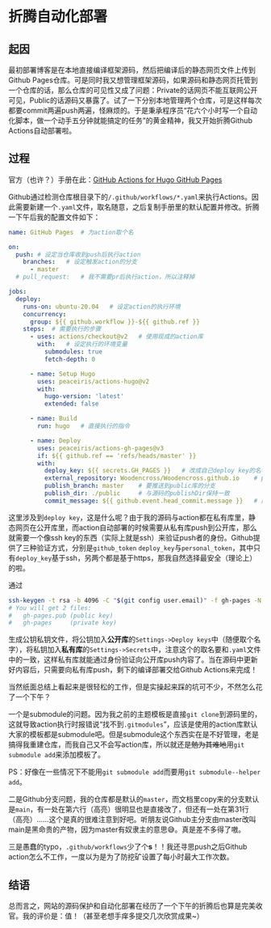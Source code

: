 # 折腾自动化部署


## 起因

最初部署博客是在本地直接编译框架源码，然后把编译后的静态网页文件上传到Github Pages仓库。可是同时我又想管理框架源码，如果源码和静态网页托管到一个仓库的话，那么仓库的可见性又成了问题：Private的话网页不能互联网公开可见，Public的话源码又暴露了。试了一下分别本地管理两个仓库，可是这样每次都要commit两遍push两遍，怪麻烦的。于是秉承程序员“花六个小时写一个自动化脚本，做一个动手五分钟就能搞定的任务”的黄金精神，我又开始折腾Github Actions自动部署啦。

<!--{{< figure src="/images/memes/efishenci.png" width=50% align="center" >}}-->

## 过程

官方（也许？）手册在此：[GitHub Actions for Hugo GitHub Pages](https://github.com/peaceiris/actions-gh-pages)

Github通过检测仓库根目录下的`/.github/workflows/*.yaml`来执行Actions。因此需要新建一个`.yaml`文件，取名随意，之后复制手册里的默认配置并修改。折腾一下午后我的配置文件如下：
```yaml {hl_lines=[6, 31]}
name: GitHub Pages  # 为action取个名

on:
  push: # 设定当仓库收到push后执行action
    branches:   # 设定触发action的分支
      - master
  # pull_request:   # 我不需要pr后执行action，所以注释掉

jobs:
  deploy:
    runs-on: ubuntu-20.04   # 设定action的执行环境
    concurrency:
      group: ${{ github.workflow }}-${{ github.ref }}
    steps:  # 需要执行的步骤
      - uses: actions/checkout@v2   # 使用现成的action库
        with:   # 设定执行的环境变量
          submodules: true
          fetch-depth: 0

      - name: Setup Hugo
        uses: peaceiris/actions-hugo@v2
        with:
          hugo-version: 'latest'
          extended: false

      - name: Build
        run: hugo   # 直接执行的指令

      - name: Deploy
        uses: peaceiris/actions-gh-pages@v3
        if: ${{ github.ref == 'refs/heads/master' }}
        with:
          deploy_key: ${{ secrets.GH_PAGES }}   # 改成自己deploy key的名字
          external_repository: Woodencross/Woodencross.github.io    # public库的地址
          publish_branch: master    # 要推送到public库的分支
          publish_dir: ./public     # 与源码的publishDir保持一致
          commit_message: ${{ github.event.head_commit.message }}   # 同步commit message

```
这里涉及到`deploy key`，这是什么呢？由于我的源码与action都在私有库里，静态网页在公开库里，而action自动部署的时候需要从私有库push到公开库，那么就需要一个像ssh key的东西（实际上就是ssh）来验证push者的身份。Github提供了三种验证方式，分别是`github_token` `deploy_key`与`personal_token`，其中只有`deploy_key`基于ssh，另两个都是基于https，那我自然选择最安全（理论上）的啦。

通过
```bash {linenos=false}
ssh-keygen -t rsa -b 4096 -C "$(git config user.email)" -f gh-pages -N ""
# You will get 2 files:
#   gh-pages.pub (public key)
#   gh-pages     (private key)
```
生成公钥私钥文件，将公钥加入**公开库**的`Settings->Deploy keys`中（随便取个名字），将私钥加入**私有库**的`Settings->Secrets`中，注意这个的取名要和`.yaml`文件中的一致，这样私有库就能通过身份验证向公开库push内容了。当在源码中更新好内容后，只需要向私有库push，剩下的编译部署交给Github Actions来完成！

当然纸面总结上看起来是很轻松的工作，但是实操起来踩的坑可不少，不然怎么花了一个下午？

一个是submodule的问题。因为我之前的主题模板是直接`git clone`到源码里的，这就导致action执行时报错说“找不到`.gitmodules`”，应该是使用的action库默认大家的模板都是submodule吧。但是submodule这个东西实在是不好管理，老是搞得我重建仓库，而我自己又不会写action库，所以就还是~~勉为其难地~~用`git submodule add`来添加模板了。

PS：好像在一些情况下不能用`git submodule add`而要用`git submodule--helper add`。

二是Github分支问题，我的仓库都是默认的`master`，而文档里copy来的分支默认是`main`，有一处在第六行（高亮）很明显也是直接改了，但还有一处在第31行（高亮）……这个是真的很难注意到好吧。听朋友说Github主分支由master改叫main是黑命贵的产物，因为master有奴隶主的意思:sweat_smile:。真是差不多得了嗷。

三是愚蠢的typo，`.github/workflows`少了个**s**！！我还寻思push之后Github action怎么不工作，一度以为是为了防挖矿设置了每小时最大工作次数。

## 结语

总而言之，网站的源码保护和自动化部署在经历了一个下午的折腾后也算是完美收官。我的评价是：值！（甚至老想手痒多提交几次欣赏成果~）
